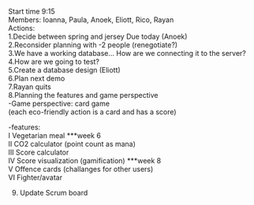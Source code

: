 Start time 9:15  
Members: Ioanna, Paula, Anoek, Eliott, Rico, Rayan  
Actions:  
1.Decide between spring and jersey Due today (Anoek)  
2.Reconsider planning with -2 people (renegotiate?)  
3.We have a working database... How are we connecting it to the server?  
4.How are we going to test?  
5.Create a database design (Eliott)  
6.Plan next demo  
7.Rayan quits     
8.Planning the features and game perspective  
-Game perspective: card game  
(each eco-friendly action is a card and has a score)  
  
-features:  
I Vegetarian meal  ***week 6  
II CO2 calculator (point count as mana)   
III Score calculator   
IV Score visualization (gamification)   ***week 8  
V Offence cards (challanges for other users)  
VI Fighter/avatar  
  
9. Update Scrum board  
  